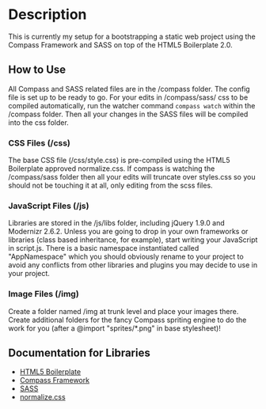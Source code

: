 # Description #
This is currently my setup for a bootstrapping a static web project using the Compass Framework and SASS on top of the HTML5 Boilerplate 2.0.

## How to Use ##
All Compass and SASS related files are in the /compass folder.
The config file is set up to be ready to go. For your edits in /compass/sass/ css to be compiled automatically, run the watcher command `compass watch` within the /compass folder. Then all your changes in the SASS files will be compiled into the css folder.

### CSS Files (/css) ###
The base CSS file (/css/style.css) is pre-compiled using the HTML5 Boilerplate approved normalize.css. If compass is watching the /compass/sass folder then all your edits will truncate over styles.css so you should not be touching it at all, only editing from the scss files.

### JavaScript Files (/js) ###
Libraries are stored in the /js/libs folder, including jQuery 1.9.0 and Modernizr 2.6.2. 
Unless you are going to drop in your own frameworks or libraries (class based inheritance, for example), start writing your JavaScript in script.js. There is a basic namespace instantiated called "AppNamespace" which you should obviously rename to your project to avoid any conflicts from other libraries and plugins you may decide to use in your project.

### Image Files (/img) ###
Create a folder named /img at trunk level and place your images there. Create additional folders for the fancy Compass spriting engine to do the work for you (after a @import "sprites/*.png" in base stylesheet)!

## Documentation for Libraries ##
* <a href="http://html5boilerplate.com/">HTML5 Boilerplate</a>
* <a href="http://compass-style.org/">Compass Framework</a>
* <a href="http://sass-lang.com/">SASS</a>
* <a href="http://necolas.github.com/normalize.css/">normalize.css</a>

